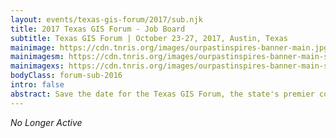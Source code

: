 ```yaml
---
layout: events/texas-gis-forum/2017/sub.njk
title: 2017 Texas GIS Forum - Job Board
subtitle: Texas GIS Forum | October 23-27, 2017, Austin, Texas
mainimage: https://cdn.tnris.org/images/ourpastinspires-banner-main.jpg
mainimagesm: https://cdn.tnris.org/images/ourpastinspires-banner-main-sm.jpg
mainimagexs: https://cdn.tnris.org/images/ourpastinspires-banner-main-sm.jpg
bodyClass: forum-sub-2016
intro: false
abstract: Save the date for the Texas GIS Forum, the state's premier conference for the geospatial professional community.
---
```


<p class="lead"><em>No Longer Active</em></p>

